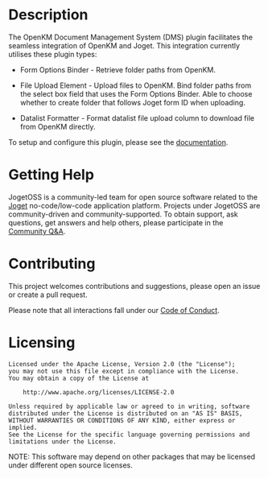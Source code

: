 # Description

The OpenKM Document Management System (DMS) plugin facilitates the seamless integration of OpenKM and Joget. This integration currently utilises these plugin types:

* Form Options Binder - Retrieve folder paths from OpenKM.

* File Upload Element - Upload files to OpenKM. Bind folder paths from the select box field that uses the Form Options Binder. Able to choose whether to create folder that follows Joget form ID when uploading.

* Datalist Formatter - Format datalist file upload column to download file from OpenKM directly.

To setup and configure this plugin, please see the [documentation](https://dev.joget.org/community/display/marketplace/OpenKM+DMS+Plugin).


# Getting Help

JogetOSS is a community-led team for open source software related to the [Joget](https://www.joget.org) no-code/low-code application platform.
Projects under JogetOSS are community-driven and community-supported.
To obtain support, ask questions, get answers and help others, please participate in the [Community Q&A](https://answers.joget.org/).

# Contributing

This project welcomes contributions and suggestions, please open an issue or create a pull request.

Please note that all interactions fall under our [Code of Conduct](https://github.com/jogetoss/repo-template/blob/main/CODE_OF_CONDUCT.md).

# Licensing

    Licensed under the Apache License, Version 2.0 (the "License");
    you may not use this file except in compliance with the License.
    You may obtain a copy of the License at

        http://www.apache.org/licenses/LICENSE-2.0

    Unless required by applicable law or agreed to in writing, software
    distributed under the License is distributed on an "AS IS" BASIS,
    WITHOUT WARRANTIES OR CONDITIONS OF ANY KIND, either express or implied.
    See the License for the specific language governing permissions and
    limitations under the License.

NOTE: This software may depend on other packages that may be licensed under different open source licenses.
